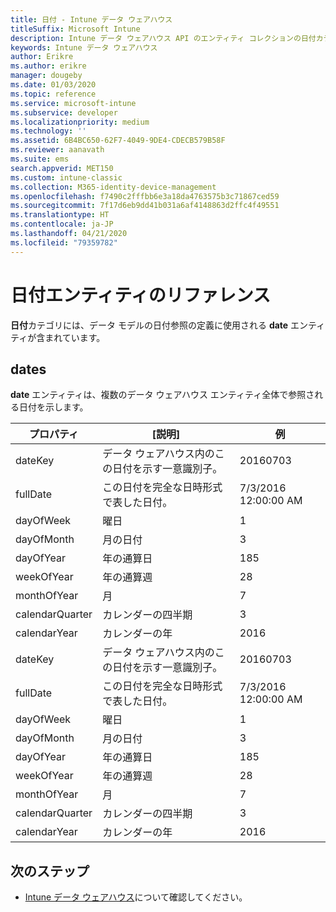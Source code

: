 ```yaml
---
title: 日付 - Intune データ ウェアハウス
titleSuffix: Microsoft Intune
description: Intune データ ウェアハウス API のエンティティ コレクションの日付カテゴリに関するリファレンス トピック。
keywords: Intune データ ウェアハウス
author: Erikre
ms.author: erikre
manager: dougeby
ms.date: 01/03/2020
ms.topic: reference
ms.service: microsoft-intune
ms.subservice: developer
ms.localizationpriority: medium
ms.technology: ''
ms.assetid: 6B4BC650-62F7-4049-9DE4-CDECB579B58F
ms.reviewer: aanavath
ms.suite: ems
search.appverid: MET150
ms.custom: intune-classic
ms.collection: M365-identity-device-management
ms.openlocfilehash: f7490c2fffbb6e3a18da4763575b3c71867ced59
ms.sourcegitcommit: 7f17d6eb9dd41b031a6af4148863d2ffc4f49551
ms.translationtype: HT
ms.contentlocale: ja-JP
ms.lasthandoff: 04/21/2020
ms.locfileid: "79359782"
---
```

# <a name="reference-for-dates-entity"></a>日付エンティティのリファレンス

**日付**カテゴリには、データ モデルの日付参照の定義に使用される **date** エンティティが含まれています。

## <a name="dates"></a>dates

**date** エンティティは、複数のデータ ウェアハウス エンティティ全体で参照される日付を示します。


|    プロパティ     |                      [説明]                       |       例        |
|-----------------|--------------------------------------------------------|----------------------|
|     dateKey     | データ ウェアハウス内のこの日付を示す一意識別子。 |       20160703       |
|    fullDate     |    この日付を完全な日時形式で表した日付。     | 7/3/2016 12:00:00 AM |
|    dayOfWeek    |                      曜日                       |          1           |
|   dayOfMonth    |                      月の日付                      |          3           |
|    dayOfYear    |                      年の通算日                       |         185          |
|   weekOfYear    |                      年の通算週                      |          28          |
|   monthOfYear   |                   月                    |          7           |
| calendarQuarter |                    カレンダーの四半期                    |          3           |
|  calendarYear   |                     カレンダーの年                      |         2016         |
|     dateKey     | データ ウェアハウス内のこの日付を示す一意識別子。 |       20160703       |
|    fullDate     |    この日付を完全な日時形式で表した日付。     | 7/3/2016 12:00:00 AM |
|    dayOfWeek    |                      曜日                       |          1           |
|   dayOfMonth    |                      月の日付                      |          3           |
|    dayOfYear    |                      年の通算日                       |         185          |
|   weekOfYear    |                      年の通算週                      |          28          |
|   monthOfYear   |                   月                    |          7           |
| calendarQuarter |                    カレンダーの四半期                    |          3           |
|  calendarYear   |                     カレンダーの年                      |         2016         |

## <a name="next-steps"></a>次のステップ

- [Intune データ ウェアハウス](reports-nav-create-intune-reports.md)について確認してください。
